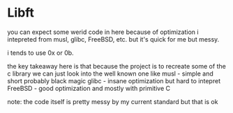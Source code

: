# Libft

you can expect some werid code in here because of optimization i intepreted from musl, glibc, FreeBSD, etc.
but it's quick for me but messy.

i tends to use 0x or 0b.

the key takeaway here is that
because the project is to recreate some of the c library
we can just look into the well known one like
musl - simple and short probably black magic
glibc - insane optimization but hard to intepret
FreeBSD - good optimization and mostly with primitive C

note: the code itself is pretty messy by my current standard but that is ok
